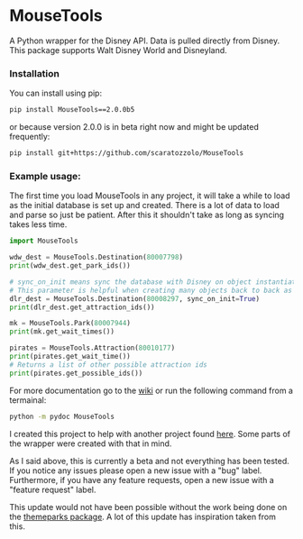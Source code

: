 # MouseTools

A Python wrapper for the Disney API. Data is pulled directly from Disney. This package supports Walt Disney World and Disneyland.


### Installation
You can install using pip:
```bash
pip install MouseTools==2.0.0b5
```
or because version 2.0.0 is in beta right now and might be updated frequently:
```bash
pip install git+https://github.com/scaratozzolo/MouseTools
```


### Example usage:
The first time you load MouseTools in any project, it will take a while to load as the initial database is set up and created. There is a lot of data to load and parse so just be patient. After this it shouldn't take as long as syncing takes less time.
```python
import MouseTools

wdw_dest = MouseTools.Destination(80007798)
print(wdw_dest.get_park_ids())

# sync_on_init means sync the database with Disney on object instantiation. Default is True.
# This parameter is helpful when creating many objects back to back as syncing only once is necessary.
dlr_dest = MouseTools.Destination(80008297, sync_on_init=True)
print(dlr_dest.get_attraction_ids())

mk = MouseTools.Park(80007944)
print(mk.get_wait_times())

pirates = MouseTools.Attraction(80010177)
print(pirates.get_wait_time())
# Returns a list of other possible attraction ids
print(pirates.get_possible_ids())

```

For more documentation go to the [wiki](https://github.com/scaratozzolo/MouseTools/wiki) or run the following command from a termainal:
```Bash
python -m pydoc MouseTools
```


I created this project to help with another project found [here](https://github.com/scaratozzolo/WDWWaits). Some parts of the wrapper were created with that in mind.

As I said above, this is currently a beta and not everything has been tested. If you notice any issues please open a new issue with a "bug" label. Furthermore, if you have any feature requests, open a new issue with a "feature request" label.

This update would not have been possible without the work being done on the [themeparks package](https://github.com/cubehouse/themeparks). A lot of this update has inspiration taken from this.
